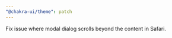 ```yaml
---
"@chakra-ui/theme": patch
---
```


Fix issue where modal dialog scrolls beyond the content in Safari.
